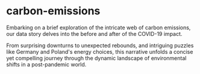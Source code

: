 # carbon-emissions
Embarking on a brief exploration of the intricate web of carbon emissions, our data story delves into the before and after of the COVID-19 impact.

From surprising downturns to unexpected rebounds, and intriguing puzzles like Germany and Poland's energy choices, this narrative unfolds a concise yet compelling journey through the dynamic landscape of environmental shifts in a post-pandemic world.
